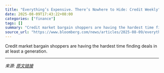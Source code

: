 ```yaml
---
title: "Everything’s Expensive. There’s Nowhere to Hide: Credit Weekly"
date: 2025-08-09T17:43:22+08:00
categories: ["finance"]
tags: []
summary: "Credit market bargain shoppers are having the hardest time finding deals in at least a generation."
source_url: "https://www.bloomberg.com/news/articles/2025-08-09/everything-s-expensive-there-s-nowhere-to-hide-credit-weekly"
---
```


Credit market bargain shoppers are having the hardest time finding deals in at least a generation.

---

*来源: [原文链接](https://www.bloomberg.com/news/articles/2025-08-09/everything-s-expensive-there-s-nowhere-to-hide-credit-weekly)*
